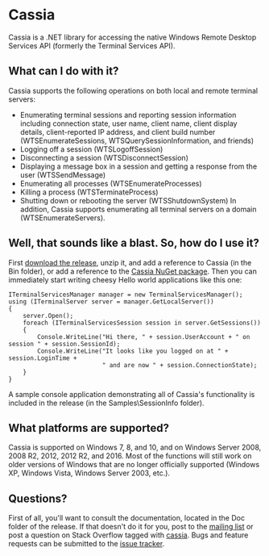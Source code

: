 # Cassia #
Cassia is a .NET library for accessing the native Windows Remote Desktop Services API (formerly the Terminal Services API).

## What can I do with it? ##
Cassia supports the following operations on both local and remote terminal servers:
  * Enumerating terminal sessions and reporting session information including connection state, user name, client name, client display details, client-reported IP address, and client build number (WTSEnumerateSessions, WTSQuerySessionInformation, and friends)
  * Logging off a session (WTSLogoffSession)
  * Disconnecting a session (WTSDisconnectSession)
  * Displaying a message box in a session and getting a response from the user (WTSSendMessage)
  * Enumerating all processes (WTSEnumerateProcesses)
  * Killing a process (WTSTerminateProcess)
  * Shutting down or rebooting the server (WTSShutdownSystem)
In addition, Cassia supports enumerating all terminal servers on a domain (WTSEnumerateServers).

## Well, that sounds like a blast. So, how do I use it? ##
First [download the release](https://github.com/danports/cassia/releases), unzip it, and add a reference to Cassia (in the Bin folder), or add a reference to the [Cassia NuGet package](https://www.nuget.org/packages/Cassia). Then you can immediately start writing cheesy Hello world applications like this one:
```
ITerminalServicesManager manager = new TerminalServicesManager();
using (ITerminalServer server = manager.GetLocalServer())
{
    server.Open();
    foreach (ITerminalServicesSession session in server.GetSessions())
    {
        Console.WriteLine("Hi there, " + session.UserAccount + " on session " + session.SessionId);
        Console.WriteLine("It looks like you logged on at " + session.LoginTime +
                          " and are now " + session.ConnectionState);
    }
}
```

A sample console application demonstrating all of Cassia's functionality is included in the release (in the Samples\SessionInfo folder).

## What platforms are supported? ##
Cassia is supported on Windows 7, 8, and 10, and on Windows Server 2008, 2008 R2, 2012, 2012 R2, and 2016. Most of the functions will still work on older versions of Windows that are no longer officially supported (Windows XP, Windows Vista, Windows Server 2003, etc.).

## Questions? ##
First of all, you'll want to consult the documentation, located in the Doc folder of the release. If that doesn't do it for you, post to the [mailing list](mailto:cassia-users@googlegroups.com) or post a question on Stack Overflow tagged with [cassia](https://stackoverflow.com/questions/tagged/cassia). Bugs and feature requests can be submitted to the [issue tracker](https://github.com/danports/cassia/issues).